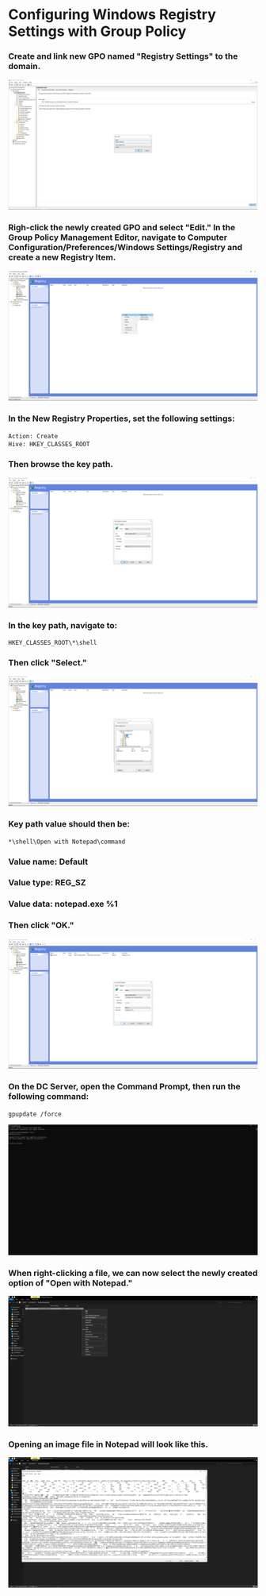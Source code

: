 <h1>Configuring Windows Registry Settings with Group Policy</h1>

### Create and link new GPO named "Registry Settings" to the domain.
![Registry](https://github.com/whuynhit/ActiveDirectory/blob/main/Securing%20Domain/Configuring%20Windows%20Registry%20Settings%20with%20Group%20Policy/sub/1.png)

### Righ-click the newly created GPO and select "Edit." In the Group Policy Management Editor, navigate to Computer Configuration/Preferences/Windows Settings/Registry and create a new Registry Item.
![Registry](https://github.com/whuynhit/ActiveDirectory/blob/main/Securing%20Domain/Configuring%20Windows%20Registry%20Settings%20with%20Group%20Policy/sub/2.png)

### In the New Registry Properties, set the following settings:
```
Action: Create
Hive: HKEY_CLASSES_ROOT
```
### Then browse the key path.
![Registry](https://github.com/whuynhit/ActiveDirectory/blob/main/Securing%20Domain/Configuring%20Windows%20Registry%20Settings%20with%20Group%20Policy/sub/3.png)

### In the key path, navigate to:
```
HKEY_CLASSES_ROOT\*\shell
```

### Then click "Select."
![Registry](https://github.com/whuynhit/ActiveDirectory/blob/main/Securing%20Domain/Configuring%20Windows%20Registry%20Settings%20with%20Group%20Policy/sub/4.png)

### Key path value should then be:
```
*\shell\Open with Notepad\command
```
### Value name: Default
### Value type: REG_SZ
### Value data: notepad.exe %1
### Then click "OK."
![Registry](https://github.com/whuynhit/ActiveDirectory/blob/main/Securing%20Domain/Configuring%20Windows%20Registry%20Settings%20with%20Group%20Policy/sub/5.png)

### On the DC Server, open the Command Prompt, then run the following command:
```
gpupdate /force
```
![Registry](https://github.com/whuynhit/ActiveDirectory/blob/main/Securing%20Domain/Configuring%20Windows%20Registry%20Settings%20with%20Group%20Policy/sub/6.png)

### When right-clicking a file, we can now select the newly created option of "Open with Notepad."
![Registry](https://github.com/whuynhit/ActiveDirectory/blob/main/Securing%20Domain/Configuring%20Windows%20Registry%20Settings%20with%20Group%20Policy/sub/7.png)

### Opening an image file in Notepad will look like this.
![Registry](https://github.com/whuynhit/ActiveDirectory/blob/main/Securing%20Domain/Configuring%20Windows%20Registry%20Settings%20with%20Group%20Policy/sub/8.png)
